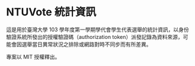 NTUVote 統計資訊
================
這是用於臺灣大學 103 學年度第一學期學代會學生代表選舉的統計資訊，以身份驗證系統所發出的授權驗證碼（authorization token）派發記錄為資料來源，可能會因選舉當日異常狀況之排除或網路對時不同步而有所差異。

專案以 MIT 授權釋出。
